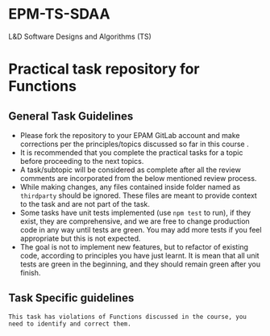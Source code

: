 # EPM-TS-SDAA
L&amp;D Software Designs and Algorithms (TS)

# Practical task repository for Functions

## General Task Guidelines

*	Please fork the repository to your EPAM GitLab account and make corrections per the principles/topics discussed so far in this course .
*	It is recommended that you complete the practical tasks for a topic before proceeding to the next topics.
*	A task/subtopic will be considered as complete after all the review comments are incorporated from the below mentioned review process.
*	While making changes, any files contained inside folder named as `thirdparty` should be ignored. These files are meant to provide context to the task and are not part of the task.
*	Some tasks have unit tests implemented (use `npm test` to run), if they exist, they are comprehensive, and we are free to change production code in any way until tests are green. You may add more tests if you feel appropriate but this is not expected.
*   The goal is not to implement new features, but to refactor of existing code, according to principles you have just learnt. It is mean that all unit tests are green in the beginning, and they should remain green after you finish.



## Task Specific guidelines

```
This task has violations of Functions discussed in the course, you need to identify and correct them.
```
